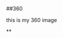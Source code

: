 ##360

this is my 360 image

<script src="//360.vizor.io/scripts/embed.js" data-vizorurl="https://360.vizor.io/embed/v/eve1" ></script>

**

